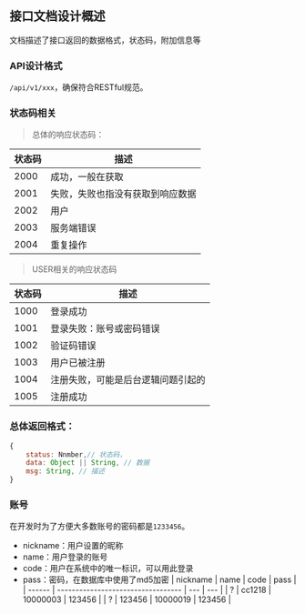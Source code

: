 ## 接口文档设计概述

文档描述了接口返回的数据格式，状态码，附加信息等

### API设计格式

`/api/v1/xxx`，确保符合RESTful规范。



### 状态码相关

>  总体的响应状态码：

| 状态码 | 描述                             |
| ------ | -------------------------------- |
| 2000   | 成功，一般在获取                 |
| 2001   | 失败，失败也指没有获取到响应数据 |
| 2002   | 用户                             |
| 2003   | 服务端错误                       |
| 2004   | 重复操作                       |

> USER相关的响应状态码

| 状态码 | 描述                               |
| ------ | ---------------------------------- |
| 1000   | 登录成功                           |
| 1001   | 登录失败：账号或密码错误           |
| 1002   | 验证码错误                         |
| 1003   | 用户已被注册                       |
| 1004   | 注册失败，可能是后台逻辑问题引起的 |
| 1005   | 注册成功                           |



### 总体返回格式：

```javascript
{
    status: Nnmber,// 状态码，
   	data: Object || String, // 数据
    msg: String, // 描述
}
```

### 账号
在开发时为了方便大多数账号的密码都是`1233456`。
- nickname：用户设置的昵称
- name：用户登录的账号
- code：用户在系统中的唯一标识，可以用此登录
- pass：密码，在数据库中使用了md5加密
| nickname | name                               | code | pass |
| ------ | ---------------------------------- | --- | --- |
| ?  | cc1218                           | 10000003 | 123456 |
| ?   | 123456           | 10000019 | 123456 |

